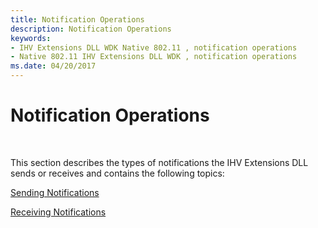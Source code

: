 ```yaml
---
title: Notification Operations
description: Notification Operations
keywords:
- IHV Extensions DLL WDK Native 802.11 , notification operations
- Native 802.11 IHV Extensions DLL WDK , notification operations
ms.date: 04/20/2017
---
```


# Notification Operations




 

This section describes the types of notifications the IHV Extensions DLL sends or receives and contains the following topics:

[Sending Notifications](sending-notifications.md)

[Receiving Notifications](receiving-notifications.md)

 

 





